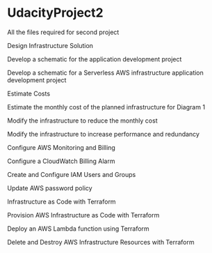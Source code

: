 # UdacityProject2
 All the files required for second project

Design Infrastructure Solution
 
 Develop a schematic for the application development project

 Develop a schematic for a Serverless AWS infrastructure application development project

Estimate Costs

 Estimate the monthly cost of the planned infrastructure for Diagram 1

 Modify the infrastructure to reduce the monthly cost

 Modify the infrastructure to increase performance and redundancy

Configure AWS Monitoring and Billing

 Configure a CloudWatch Billing Alarm

 Create and Configure IAM Users and Groups

 Update AWS password policy

Infrastructure as Code with Terraform

 Provision AWS Infrastructure as Code with Terraform

 Deploy an AWS Lambda function using Terraform

 Delete and Destroy AWS Infrastructure Resources with Terraform
